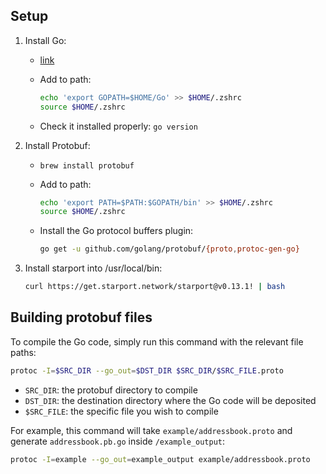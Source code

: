 ## Setup

1. Install Go:

    - [link](https://golang.org/doc/install)
    - Add to path:

        ```sh
        echo 'export GOPATH=$HOME/Go' >> $HOME/.zshrc
        source $HOME/.zshrc
        ```

    - Check it installed properly: `go version`

2. Install Protobuf:

    - `brew install protobuf`
    - Add to path:

        ```sh
        echo 'export PATH=$PATH:$GOPATH/bin' >> $HOME/.zshrc
        source $HOME/.zshrc
        ```

    - Install the Go protocol buffers plugin:

        ```sh
        go get -u github.com/golang/protobuf/{proto,protoc-gen-go}
        ```

3. Install starport into /usr/local/bin:

    ```sh
    curl https://get.starport.network/starport@v0.13.1! | bash
    ```

## Building protobuf files

To compile the Go code, simply run this command with the relevant file paths:

```sh
protoc -I=$SRC_DIR --go_out=$DST_DIR $SRC_DIR/$SRC_FILE.proto
```

- `SRC_DIR`: the protobuf directory to compile
- `DST_DIR`: the destination directory where the Go code will be deposited
- `$SRC_FILE`: the specific file you wish to compile

For example, this command will take `example/addressbook.proto` and generate
`addressbook.pb.go` inside `/example_output`:

```sh
protoc -I=example --go_out=example_output example/addressbook.proto
```
